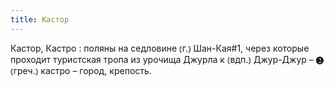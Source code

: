 ```yaml
---
title: Кастор
---
```


Кастор, Кастро
: поляны на седловине ⦅г.⦆ Шан-Кая#1, через которые проходит туристская тропа из урочища Джурла к ⦅вдп.⦆ Джур-Джур – ❷ ⦅греч.⦆ кастро – город, крепость.
